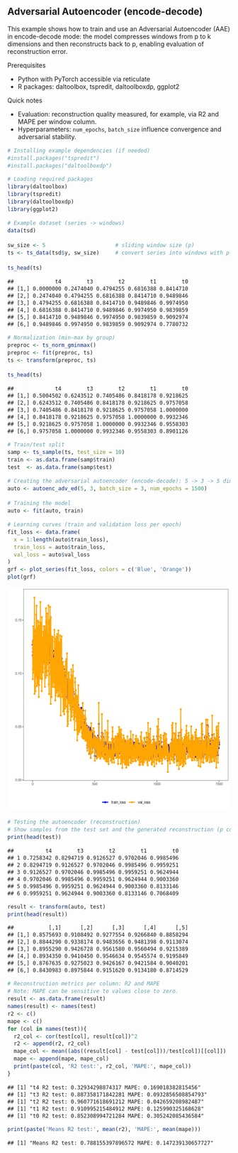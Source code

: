 ## Adversarial Autoencoder (encode-decode)

This example shows how to train and use an Adversarial Autoencoder (AAE) in encode-decode mode: the model compresses windows from p to k dimensions and then reconstructs back to p, enabling evaluation of reconstruction error.

Prerequisites
- Python with PyTorch accessible via reticulate
- R packages: daltoolbox, tspredit, daltoolboxdp, ggplot2

Quick notes
- Evaluation: reconstruction quality measured, for example, via R2 and MAPE per window column.
- Hyperparameters: `num_epochs`, `batch_size` influence convergence and adversarial stability.


``` r
# Installing example dependencies (if needed)
#install.packages("tspredit")
#install.packages("daltoolboxdp")
```


``` r
# Loading required packages
library(daltoolbox)
library(tspredit)
library(daltoolboxdp)
library(ggplot2)
```


``` r
# Example dataset (series -> windows)
data(tsd)

sw_size <- 5                      # sliding window size (p)
ts <- ts_data(tsd$y, sw_size)     # convert series into windows with p columns

ts_head(ts)
```

```
##             t4        t3        t2        t1        t0
## [1,] 0.0000000 0.2474040 0.4794255 0.6816388 0.8414710
## [2,] 0.2474040 0.4794255 0.6816388 0.8414710 0.9489846
## [3,] 0.4794255 0.6816388 0.8414710 0.9489846 0.9974950
## [4,] 0.6816388 0.8414710 0.9489846 0.9974950 0.9839859
## [5,] 0.8414710 0.9489846 0.9974950 0.9839859 0.9092974
## [6,] 0.9489846 0.9974950 0.9839859 0.9092974 0.7780732
```


``` r
# Normalization (min-max by group)
preproc <- ts_norm_gminmax()
preproc <- fit(preproc, ts)
ts <- transform(preproc, ts)

ts_head(ts)
```

```
##             t4        t3        t2        t1        t0
## [1,] 0.5004502 0.6243512 0.7405486 0.8418178 0.9218625
## [2,] 0.6243512 0.7405486 0.8418178 0.9218625 0.9757058
## [3,] 0.7405486 0.8418178 0.9218625 0.9757058 1.0000000
## [4,] 0.8418178 0.9218625 0.9757058 1.0000000 0.9932346
## [5,] 0.9218625 0.9757058 1.0000000 0.9932346 0.9558303
## [6,] 0.9757058 1.0000000 0.9932346 0.9558303 0.8901126
```


``` r
# Train/test split
samp <- ts_sample(ts, test_size = 10)
train <- as.data.frame(samp$train)
test  <- as.data.frame(samp$test)
```


``` r
# Creating the adversarial autoencoder (encode-decode): 5 -> 3 -> 5 dimensions
auto <- autoenc_adv_ed(5, 3, batch_size = 3, num_epochs = 1500)

# Training the model
auto <- fit(auto, train)
```


``` r
# Learning curves (train and validation loss per epoch)
fit_loss <- data.frame(
  x = 1:length(auto$train_loss),
  train_loss = auto$train_loss,
  val_loss = auto$val_loss
)
grf <- plot_series(fit_loss, colors = c('Blue', 'Orange'))
plot(grf)
```

![plot of chunk unnamed-chunk-7](fig/autoenc_adv_ed/unnamed-chunk-7-1.png)


``` r
# Testing the autoencoder (reconstruction)
# Show samples from the test set and the generated reconstruction (p columns)
print(head(test))
```

```
##          t4        t3        t2        t1        t0
## 1 0.7258342 0.8294719 0.9126527 0.9702046 0.9985496
## 2 0.8294719 0.9126527 0.9702046 0.9985496 0.9959251
## 3 0.9126527 0.9702046 0.9985496 0.9959251 0.9624944
## 4 0.9702046 0.9985496 0.9959251 0.9624944 0.9003360
## 5 0.9985496 0.9959251 0.9624944 0.9003360 0.8133146
## 6 0.9959251 0.9624944 0.9003360 0.8133146 0.7068409
```

``` r
result <- transform(auto, test)
print(head(result))
```

```
##           [,1]      [,2]      [,3]      [,4]      [,5]
## [1,] 0.8575693 0.9108492 0.9277554 0.9266840 0.8858294
## [2,] 0.8844290 0.9338174 0.9483656 0.9481398 0.9113074
## [3,] 0.8955290 0.9426728 0.9561580 0.9560494 0.9215389
## [4,] 0.8934350 0.9410450 0.9546634 0.9545574 0.9195849
## [5,] 0.8767635 0.9275023 0.9426167 0.9421584 0.9040201
## [6,] 0.8430983 0.8975844 0.9151620 0.9134180 0.8714529
```


``` r
# Reconstruction metrics per column: R2 and MAPE
# Note: MAPE can be sensitive to values close to zero.
result <- as.data.frame(result)
names(result) <- names(test)
r2 <- c()
mape <- c()
for (col in names(test)){
  r2_col <- cor(test[col], result[col])^2
  r2 <- append(r2, r2_col)
  mape_col <- mean((abs((result[col] - test[col]))/test[col])[[col]])
  mape <- append(mape, mape_col)
  print(paste(col, 'R2 test:', r2_col, 'MAPE:', mape_col))
}
```

```
## [1] "t4 R2 test: 0.32934298874317 MAPE: 0.169018382815456"
## [1] "t3 R2 test: 0.887358171842281 MAPE: 0.0932856508854793"
## [1] "t2 R2 test: 0.960771618691212 MAPE: 0.042659208982487"
## [1] "t1 R2 test: 0.910995215484912 MAPE: 0.125990325168628"
## [1] "t0 R2 test: 0.852308994721284 MAPE: 0.305242085436584"
```

``` r
print(paste('Means R2 test:', mean(r2), 'MAPE:', mean(mape)))
```

```
## [1] "Means R2 test: 0.788155397896572 MAPE: 0.147239130657727"
```

